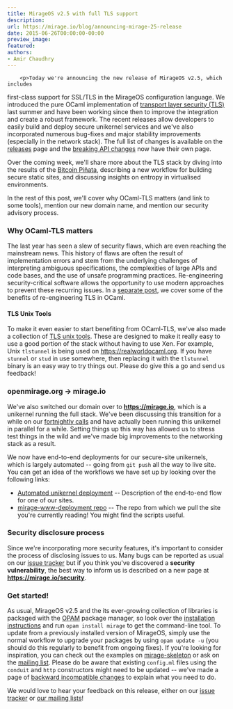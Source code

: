 ```yaml
---
title: MirageOS v2.5 with full TLS support
description:
url: https://mirage.io/blog/announcing-mirage-25-release
date: 2015-06-26T00:00:00-00:00
preview_image:
featured:
authors:
- Amir Chaudhry
---
```



        <p>Today we're announcing the new release of MirageOS v2.5, which includes
first-class support for SSL/TLS in the MirageOS configuration language. We
introduced the pure OCaml implementation of
<a href="https://mirage.io/blog/introducing-ocaml-tls">transport layer security (TLS)</a> last summer and have been working since
then to improve the integration and create a robust framework.  The recent
releases allow developers to easily build and deploy secure unikernel services
and we've also incorporated numerous bug-fixes and major stability
improvements (especially in the network stack).  The full list of changes is
available on the <a href="https://mirage.io/releases">releases</a> page and the <a href="https://mirage.io/wiki/breaking-changes">breaking API changes</a>
now have their own page.</p>
<p>Over the coming week, we'll share more about the TLS stack by diving into the
results of the <a href="https://mirage.io/blog/announcing-bitcoin-pinata">Bitcoin Pi&ntilde;ata</a>, describing a new workflow for
building secure static sites, and discussing insights on entropy in
virtualised environments.</p>
<p>In the rest of this post, we'll cover why OCaml-TLS matters (and link to some
tools), mention our new domain name, and mention our security advisory
process.</p>
<h3>Why OCaml-TLS matters</h3>
<p>The last year has seen a slew of security flaws, which are even reaching the
mainstream news.  This history of flaws are often the result of implementation
errors and stem from the underlying challenges of interpreting ambiguous
specifications, the complexities of large APIs and code bases, and the use of
unsafe programming practices.  Re-engineering security-critical software
allows the opportunity to use modern approaches to prevent these recurring
issues. In a <a href="https://mirage.io/blog/why-ocaml-tls">separate post</a>, we cover some of the benefits of
re-engineering TLS in OCaml.</p>
<h4>TLS Unix Tools</h4>
<p>To make it even easier to start benefiting from OCaml-TLS, we've also made a
collection of <a href="https://mirage.io/wiki/tls-unix">TLS unix tools</a>.  These are designed to make it
really easy to use a good portion of the stack without having to use Xen. For
example, Unix <code>tlstunnel</code> is being used on <a href="https://realworldocaml.org">https://realworldocaml.org</a>. If
you have <code>stunnel</code> or <code>stud</code> in use somewhere, then replacing it with the
<code>tlstunnel</code> binary is an easy way to try things out.  Please do give this a go
and send us feedback!</p>
<h3>openmirage.org -&gt; mirage.io</h3>
<p>We've also switched our domain over to <strong><a href="https://mirage.io">https://mirage.io</a></strong>, which is a
unikernel running the full stack. We've been discussing this transition for a
while on our <a href="https://mirage.io/wiki/#Weekly-calls-and-release-notes">fortnightly calls</a> and have actually been running this
unikernel in parallel for a while. Setting things up this way has allowed us
to stress test things in the wild and we've made big improvements to the
networking stack as a result.</p>
<p>We now have end-to-end deployments for our secure-site unikernels, which is
largely automated -- going from <code>git push</code> all the way to live site. You can
get an idea of the workflows we have set up by looking over the following
links:</p>
<ul>
<li><a href="http://amirchaudhry.com/heroku-for-unikernels-pt1">Automated unikernel deployment</a> -- Description of the end-to-end flow for one of our sites.
</li>
<li><a href="https://github.com/mirage/mirage-www-deployment">mirage-www-deployment repo</a> -- The repo from which we pull the site you're currently reading! You might find the scripts useful.
</li>
</ul>
<h3>Security disclosure process</h3>
<p>Since we're incorporating more security features, it's important to consider
the process of disclosing issues to us.  Many bugs can be reported as usual on
our <a href="https://github.com/mirage/mirage/issues">issue tracker</a> but if you think you've discovered a
<strong>security vulnerability</strong>, the best way to inform us is described on a new
page at <strong><a href="https://mirage.io/security">https://mirage.io/security</a></strong>.</p>
<h3>Get started!</h3>
<p>As usual, MirageOS v2.5 and the its ever-growing collection of
libraries is packaged with the <a href="https://opam.ocaml.org">OPAM</a> package
manager, so look over the <a href="https://mirage.io/wiki/install">installation instructions</a>
and run <code>opam install mirage</code> to get the command-line
tool. To update from a previously installed version of MirageOS,
simply use the normal workflow to upgrade your packages by using <code>opam update -u</code> (you should do this regularly to benefit from ongoing fixes).
If you're looking for inspiration, you can check out the examples on
<a href="https://github.com/mirage/mirage-skeleton">mirage-skeleton</a> or ask on the <a href="https://mirage.io/community">mailing list</a>. Please do be aware
that existing <code>config.ml</code> files using
the <code>conduit</code> and <code>http</code> constructors might need to be updated -- we've made a
page of <a href="https://mirage.io/wiki/breaking-changes">backward incompatible changes</a> to explain what you need to
do.</p>
<p>We would love to hear your feedback on this release, either on our
<a href="https://github.com/mirage/mirage/issues">issue tracker</a> or <a href="https://mirage.io/community">our mailing lists</a>!</p>

      

